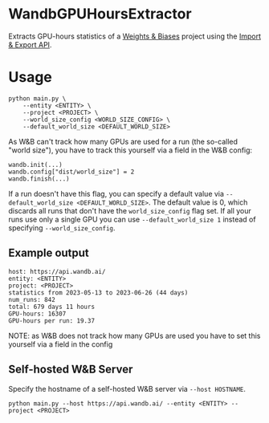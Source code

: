 # WandbGPUHoursExtractor

Extracts GPU-hours statistics of a [Weights & Biases](https://wandb.ai) project using the [Import & Export API](https://docs.wandb.ai/ref/python/public-api/).

# Usage
```
python main.py \
    --entity <ENTITY> \
    --project <PROJECT> \
    --world_size_config <WORLD_SIZE_CONFIG> \
    --default_world_size <DEFAULT_WORLD_SIZE>
```

As W&B can't track how many GPUs are used for a run (the so-called "world size"), you have to track this yourself via a field in the W&B config:
```
wandb.init(...)
wandb.config["dist/world_size"] = 2
wandb.finish(...)
```

If a run doesn't have this flag, you can specify a default value via `--default_world_size <DEFAULT_WORLD_SIZE>`.
The default value is 0, which discards all runs that don't have the `world_size_config` flag set.
If all your runs use only a single GPU you can use `--default_world_size 1` instead of specifying `--world_size_config`.


## Example output
```
host: https://api.wandb.ai/
entity: <ENTITY>
project: <PROJECT>
statistics from 2023-05-13 to 2023-06-26 (44 days)
num_runs: 842
total: 679 days 11 hours
GPU-hours: 16307
GPU-hours per run: 19.37
```

NOTE: as W&B does not track how many GPUs are used you have to set this yourself via a field in the config

## Self-hosted W&B Server
Specify the hostname of a self-hosted W&B server via `--host HOSTNAME`.

`python main.py --host https://api.wandb.ai/ --entity <ENTITY> --project <PROJECT>`